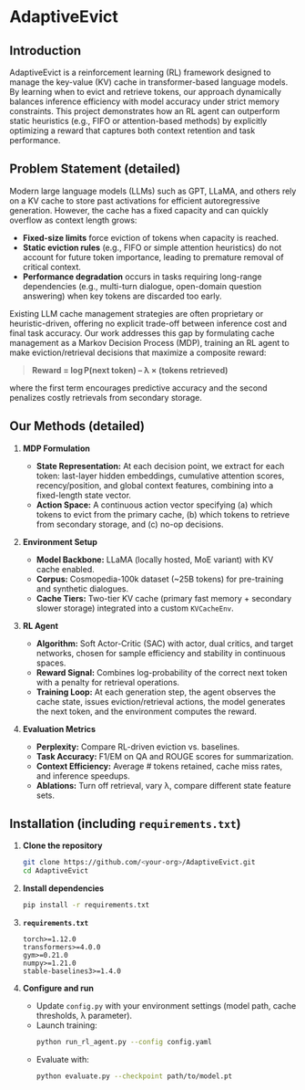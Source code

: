 # AdaptiveEvict

## Introduction

AdaptiveEvict is a reinforcement learning (RL) framework designed to manage the key-value (KV) cache in transformer-based language models. By learning when to evict and retrieve tokens, our approach dynamically balances inference efficiency with model accuracy under strict memory constraints. This project demonstrates how an RL agent can outperform static heuristics (e.g., FIFO or attention-based methods) by explicitly optimizing a reward that captures both context retention and task performance.

## Problem Statement (detailed)

Modern large language models (LLMs) such as GPT, LLaMA, and others rely on a KV cache to store past activations for efficient autoregressive generation. However, the cache has a fixed capacity and can quickly overflow as context length grows:

- **Fixed-size limits** force eviction of tokens when capacity is reached.  
- **Static eviction rules** (e.g., FIFO or simple attention heuristics) do not account for future token importance, leading to premature removal of critical context.  
- **Performance degradation** occurs in tasks requiring long-range dependencies (e.g., multi-turn dialogue, open-domain question answering) when key tokens are discarded too early.  

Existing LLM cache management strategies are often proprietary or heuristic-driven, offering no explicit trade-off between inference cost and final task accuracy. Our work addresses this gap by formulating cache management as a Markov Decision Process (MDP), training an RL agent to make eviction/retrieval decisions that maximize a composite reward:

> **Reward = log P(next token) – λ × (tokens retrieved)**

where the first term encourages predictive accuracy and the second penalizes costly retrievals from secondary storage.

## Our Methods (detailed)

1. **MDP Formulation**  
   - **State Representation:** At each decision point, we extract for each token: last-layer hidden embeddings, cumulative attention scores, recency/position, and global context features, combining into a fixed-length state vector.  
   - **Action Space:** A continuous action vector specifying (a) which tokens to evict from the primary cache, (b) which tokens to retrieve from secondary storage, and (c) no-op decisions.  

2. **Environment Setup**  
   - **Model Backbone:** LLaMA (locally hosted, MoE variant) with KV cache enabled.  
   - **Corpus:** Cosmopedia-100k dataset (~25B tokens) for pre-training and synthetic dialogues.  
   - **Cache Tiers:** Two-tier KV cache (primary fast memory + secondary slower storage) integrated into a custom `KVCacheEnv`.  

3. **RL Agent**  
   - **Algorithm:** Soft Actor-Critic (SAC) with actor, dual critics, and target networks, chosen for sample efficiency and stability in continuous spaces.  
   - **Reward Signal:** Combines log-probability of the correct next token with a penalty for retrieval operations.  
   - **Training Loop:** At each generation step, the agent observes the cache state, issues eviction/retrieval actions, the model generates the next token, and the environment computes the reward.

4. **Evaluation Metrics**  
   - **Perplexity:** Compare RL-driven eviction vs. baselines.  
   - **Task Accuracy:** F1/EM on QA and ROUGE scores for summarization.  
   - **Context Efficiency:** Average # tokens retained, cache miss rates, and inference speedups.  
   - **Ablations:** Turn off retrieval, vary λ, compare different state feature sets.

## Installation (including `requirements.txt`)

1. **Clone the repository**

   ```bash
   git clone https://github.com/<your-org>/AdaptiveEvict.git
   cd AdaptiveEvict
   ```

2. **Install dependencies**

   ```bash
   pip install -r requirements.txt
   ```

3. **`requirements.txt`**

   ```text
   torch>=1.12.0
   transformers>=4.0.0
   gym>=0.21.0
   numpy>=1.21.0
   stable-baselines3>=1.4.0
   ```

4. **Configure and run**  
   - Update `config.py` with your environment settings (model path, cache thresholds, λ parameter).  
   - Launch training:
     ```bash
     python run_rl_agent.py --config config.yaml
     ```
   - Evaluate with:
     ```bash
     python evaluate.py --checkpoint path/to/model.pt
     ```
